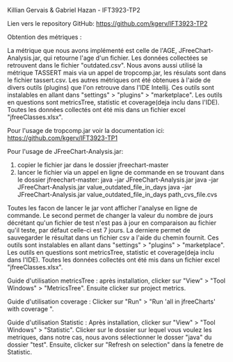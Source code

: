 Killian Gervais & Gabriel Hazan - IFT3923-TP2

Lien vers le repository GitHub: https://github.com/kgerv/IFT3923-TP2

Obtention des métriques :

La métrique que nous avons implémenté est celle de l'AGE, JFreeChart-Analysis.jar, qui retourne l'age d'un fichier.
Les données collectées se retrouvent dans le fichier "outdated.csv". Nous avons aussi utilisé
la métrique TASSERT mais via un appel de tropcomp.jar, les résulats sont dans le fichier tassert.csv.
Les autres métriques ont été obtenues à l'aide de divers outils (plugins) que l'on retrouve dans l'IDE Intellij.
Ces outils sont instalables en allant dans "settings" > "plugins" > "marketplace". Les outils en 
questions sont metricsTree, statistic et coverage(deja inclu dans l'IDE). Toutes les données 
collectés ont été mis dans un fichier excel "jfreeClasses.xlsx".

Pour l'usage de tropcomp.jar voir la documentation ici:
https://github.com/kgerv/IFT3923-TP1

Pour l'usage de JFreeChart-Analysis.jar:
1. copier le fichier jar dans le dossier jfreechart-master
2. lancer le fichier via un appel en ligne de commande en se trouvant dans le dossier jfreechart-master:
	java -jar JFreeChart-Analysis.jar
	java -jar JFreeChart-Analysis.jar value_outdated_file_in_days
	java -jar JFreeChart-Analysis.jar value_outdated_file_in_days path_cvs_file.cvs

Toutes les facon de lancer le jar vont afficher l'analyse en ligne de commande. 
Le second permet de changer la valeur du nombre de jours décrétant qu'un fichier de test n'est pas à 
jour en comparaison au fichier qu'il teste, par défaut celle-ci est 7 jours.
La derniere permet de sauvegarder le résultat dans un fichier csv a l'aide du chemin fournit.
Ces outils sont instalables en allant dans "settings" > "plugins" > "marketplace".
Les outils en questions sont metricsTree, statistic et coverage(deja inclu dans l'IDE).
Toutes les données collectés ont été mis dans un fichier excel "jfreeClasses.xlsx".

Guide d'utilisation metricsTree :
après installation, clicker sur "View" > "Tool Windows" > "MetricsTree". Ensuite clicker sur project metrics.

Guide d'utilisation coverage :
Clicker sur "Run" > "Run 'all in jfreeCharts' with coverage ". 

Guide d'utilisation Statistic :
Après installation, clicker sur "View" > "Tool Windows" > "Statistic". Clicker sur le dossier sur lequel vous voulez les metriques, dans notre cas, nous avons sélectionner le dosser "java" du dossier "test". Ensuite, clicker sur "Refresh on selection" dans la fenetre de Statistic.

